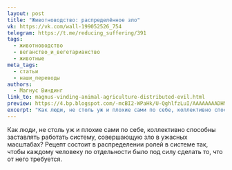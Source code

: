 ```yaml
---
layout: post
title: "Животноводство: распределённое зло"
vk: https://vk.com/wall-199052526_754
telegram: https://t.me/reducing_suffering/391
tags:
  - животноводство
  - веганство_и_вегетарианство
  - животные
meta_tags:
  - статьи
  - наши_переводы
authors:
  - Магнус Виндинг
link_to: magnus-vinding-animal-agriculture-distributed-evil.html
preview: https://4.bp.blogspot.com/-mcBI2-WPaHk/U-QghlfzLuI/AAAAAAAADHM/hLl045czFtM/s1600/tumblr_magkhuSjf21rxmio6o1_500.jpg
excerpt: "Как люди, не столь уж и плохие сами по себе, коллективно способны заставлять работать систему, совершающую зло в ужасных масштабах? Рецепт состоит в распределении ролей в системе так, чтобы каждому человеку по отдельности было под силу сделать то, что от него требуется."
---
```

Как люди, не столь уж и плохие сами по себе, коллективно способны заставлять работать систему, совершающую зло в ужасных масштабах? Рецепт состоит в распределении ролей в системе так, чтобы каждому человеку по отдельности было под силу сделать то, что от него требуется.
